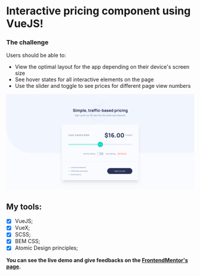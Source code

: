 # Interactive pricing component using VueJS!

### The challenge

Users should be able to:

-   View the optimal layout for the app depending on their device's screen size
-   See hover states for all interactive elements on the page
-   Use the slider and toggle to see prices for different page view numbers

![](screencapture.png)

## My tools:

-   [x] VueJS;
-   [x] VueX;
-   [x] SCSS;
-   [x] BEM CSS;
-   [x] Atomic Design principles;

**You can see the live demo and give feedbacks on the [FrontendMentor's page](https://www.frontendmentor.io/solutions/interactive-pricing-component-using-vuejs--4V8eQnpE).**
